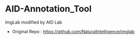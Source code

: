 # AID-Annotation_Tool

ImgLab modified by AID Lab

- Original Repo : https://github.com/NaturalIntelligence/imglab
